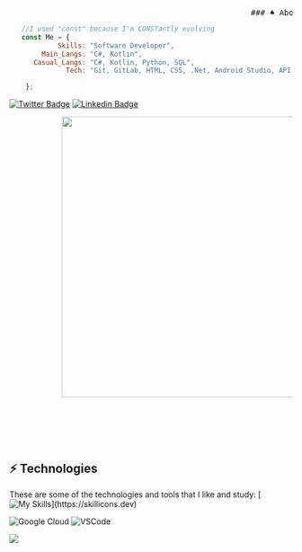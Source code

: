 </div>
  <pre>                                                   ### ♠️ About Me ♦️  </pre>
 
 
```js
   //I used "const" because I'm CONSTantly evolving
   const Me = {
            Skills: "Software Developer",
        Main_Langs: "C#, Kotlin",
      Casual_Langs: "C#, Kotlin, Python, SQL",
              Tech: "Git, GitLab, HTML, CSS, .Net, Android Studio, API, IA",

    };

```
[![Twitter Badge](https://img.shields.io/badge/-Twitter-blue?style=flat-square&labelColor=blue&logo=twitter&logoColor=white&link=https://twitter.com/arthug7)](https://twitter.com/arthug7)
[![Linkedin Badge](https://img.shields.io/badge/-LinkedIn-blue?style=flat-square&logo=Linkedin&logoColor=white&link=https://www.linkedin.com/in/devarthur/)](https://www.linkedin.com/in/devarthur/) 

<pre>           <img src="https://github.com/Anmol-Baranwal/Cool-GIFs-For-GitHub/assets/74038190/3b4607a1-1cc6-41f1-926f-892ae880e7a5" width="500">
<br><br>
</pre>
<div>  
<br>

## ⚡️ Technologies

These are some of the technologies and tools that I like and study:
[![My Skills](https://skillicons.dev/icons?i=kotlin,androidstudio,firebase,cs,dotnet,mysql,html,css,git,github,gitlab,)](https://skillicons.dev)

![Google Cloud](https://img.shields.io/badge/Google%20Cloud-4285F4?style=flat-square&logo=google-cloud&logoColor=white)
![VSCode](https://img.shields.io/badge/-VSCode-007ACC?style=flat-square&logo=visual-studio-code&logoColor=white)

<img src="https://komarev.com/ghpvc/?username=arthurjunior&color=blueviolet&style=flat">
<div align='center'>
    <a href="https://github.com/arthurjunior">
      
</div>
